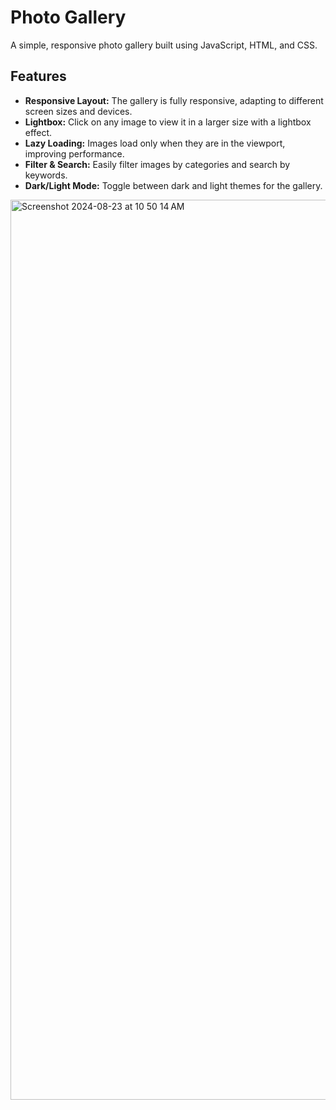 # Photo Gallery

A simple, responsive photo gallery built using JavaScript, HTML, and CSS.

## Features

- **Responsive Layout:** The gallery is fully responsive, adapting to different screen sizes and devices.
- **Lightbox:** Click on any image to view it in a larger size with a lightbox effect.
- **Lazy Loading:** Images load only when they are in the viewport, improving performance.
- **Filter & Search:** Easily filter images by categories and search by keywords.
- **Dark/Light Mode:** Toggle between dark and light themes for the gallery.

<img width="1440" alt="Screenshot 2024-08-23 at 10 50 14 AM" src="https://github.com/user-attachments/assets/d6dfebbe-243b-4e71-a4d8-e8c124349dc9">

